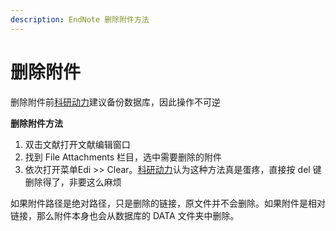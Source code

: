 ```yaml
---
description: EndNote 删除附件方法
---
```


# 删除附件

删除附件前[科研动力](http://www.howsci.com)建议备份数据库，因此操作不可逆

**删除附件方法**

1. 双击文献打开文献编辑窗口
2. 找到 File Attachments 栏目，选中需要删除的附件
3. 依次打开菜单Edi &gt;&gt; Clear。[科研动力](http://www.howsci.com)认为这种方法真是蛋疼，直接按 del 键删除得了，非要这么麻烦

如果附件路径是绝对路径，只是删除的链接，原文件并不会删除。如果附件是相对链接，那么附件本身也会从数据库的 DATA 文件夹中删除。

